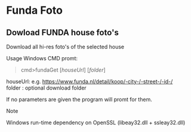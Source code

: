 # Funda Foto
## Dowload FUNDA house foto's

Download all hi-res foto's of the selected house

Usage Windows CMD promt:
> cmd>fundaGet [_houseUrl_] [_folder_]

houseUrl: e.g. https://www.funda.nl/detail/koop/-city-/-street-/-id-/ \
folder  : optional download folder

If no parameters are given the program will promt for them. 

> [!NOTE]
> Windows run-time dependency on OpenSSL (libeay32.dll + ssleay32.dll)
